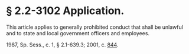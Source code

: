 # § 2.2-3102 Application.

<p>This article applies to generally prohibited conduct that shall be unlawful and to state and local government officers and employees.</p><p>1987, Sp. Sess., c. 1, § 2.1-639.3; 2001, c. <a href='http://lis.virginia.gov/cgi-bin/legp604.exe?011+ful+CHAP0844'>844</a>.</p>